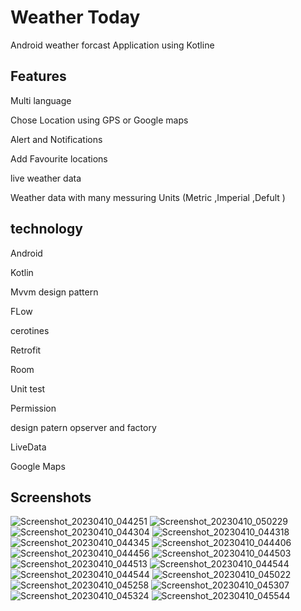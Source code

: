 
# Weather Today

Android weather forcast Application using Kotline


## Features
Multi language

Chose Location using GPS or Google maps

Alert and Notifications

Add Favourite locations

live weather data 

Weather data with many messuring Units (Metric ,Imperial ,Defult )


## technology 
Android

Kotlin

Mvvm design pattern

FLow

cerotines

Retrofit

Room

Unit test

Permission

design patern opserver and factory 

LiveData
 
Google Maps
 


## Screenshots

![Screenshot_20230410_044251](https://user-images.githubusercontent.com/121432823/230816737-c35db855-d2aa-4462-99db-4ac82e0e064a.png)
![Screenshot_20230410_050229](https://user-images.githubusercontent.com/121432823/230817020-55d15eb5-fdf9-4673-ba2a-f1e0c3f19621.png)
![Screenshot_20230410_044304](https://user-images.githubusercontent.com/121432823/230816749-92d80110-8dff-4a61-9240-84ab07efc4ef.png)
![Screenshot_20230410_044318](https://user-images.githubusercontent.com/121432823/230816755-31b87d10-cc23-49c1-b297-87f8d2d1d969.png)
![Screenshot_20230410_044345](https://user-images.githubusercontent.com/121432823/230816773-a7911f52-8311-422d-aaf2-5ddfef589d5f.png)
![Screenshot_20230410_044406](https://user-images.githubusercontent.com/121432823/230816776-45e97aca-4747-49e4-bc84-393abd640810.png)
![Screenshot_20230410_044456](https://user-images.githubusercontent.com/121432823/230816783-ab13bea3-dc28-4090-bc36-401380787be1.png)
![Screenshot_20230410_044503](https://user-images.githubusercontent.com/121432823/230816789-8ccad237-ae39-4385-bb21-cb9aa76b23c8.png)
![Screenshot_20230410_044513](https://user-images.githubusercontent.com/121432823/230816795-d25d4032-e286-48a0-9d5d-7bfc1f0a2dfa.png)
![Screenshot_20230410_044544](https://user-images.githubusercontent.com/121432823/230816800-c96b3f20-d0a8-425c-87ad-0079e3d5c097.png)
![Screenshot_20230410_044544](https://user-images.githubusercontent.com/121432823/230816807-8792d1f2-0e23-4a68-812b-4ddc7aac7f70.png)
![Screenshot_20230410_045022](https://user-images.githubusercontent.com/121432823/230816815-e82c63b1-dd96-4eb7-9691-d940299e78fe.png)
![Screenshot_20230410_045258](https://user-images.githubusercontent.com/121432823/230816835-0a26f89e-31cc-4c8d-8c4c-891de500be9f.png)
![Screenshot_20230410_045307](https://user-images.githubusercontent.com/121432823/230816842-bb4bbc24-1be3-486a-8220-15a186a34279.png)
![Screenshot_20230410_045324](https://user-images.githubusercontent.com/121432823/230816850-79efbe83-e557-45dc-b0c6-4279c3705c6f.png)
![Screenshot_20230410_045544](https://user-images.githubusercontent.com/121432823/230816858-1e3644d5-edd7-4155-bc32-b5e09b798c1b.png)


